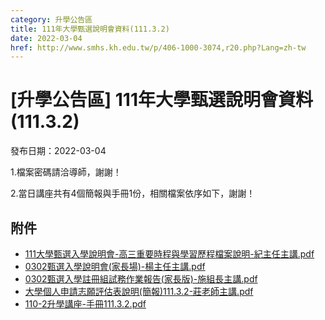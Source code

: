 ```yaml
---
category: 升學公告區
title: 111年大學甄選說明會資料(111.3.2)
date: 2022-03-04
href: http://www.smhs.kh.edu.tw/p/406-1000-3074,r20.php?Lang=zh-tw
---
```


# [升學公告區] 111年大學甄選說明會資料(111.3.2)

發布日期：2022-03-04

1.檔案密碼請洽導師，謝謝！

2.當日講座共有4個簡報與手冊1份，相關檔案依序如下，謝謝！

## 附件

- [111大學甄選入學說明會-高三重要時程與學習歷程檔案說明-紀主任主講.pdf](https://www.smhs.kh.edu.tw/var/file/0/1000/attach/67/pta_2837_4321771_62372.pdf)
- [0302甄選入學說明會(家長場)-楊主任主講.pdf](https://www.smhs.kh.edu.tw/var/file/0/1000/attach/67/pta_2838_1278237_62372.pdf)
- [0302甄選入學註冊組試務作業報告(家長版)-施組長主講.pdf](https://www.smhs.kh.edu.tw/var/file/0/1000/attach/67/pta_2839_5371579_62372.pdf)
- [大學個人申請志願評估表說明(簡報)111.3.2-莊老師主講.pdf](https://www.smhs.kh.edu.tw/var/file/0/1000/attach/67/pta_2840_3159764_62373.pdf)
- [110-2升學講座-手冊111.3.2.pdf](https://www.smhs.kh.edu.tw/var/file/0/1000/attach/67/pta_2841_514464_62373.pdf)
